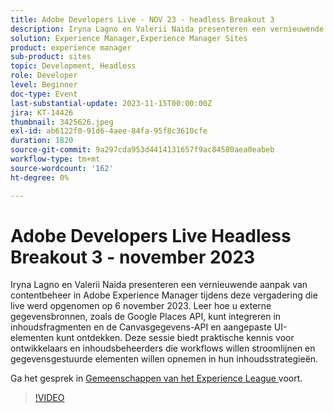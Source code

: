 ```yaml
---
title: Adobe Developers Live - NOV 23 - headless Breakout 3
description: Iryna Lagno en Valerii Naida presenteren een vernieuwende aanpak van contentbeheer in Adobe Experience Manager tijdens deze vergadering die live werd opgenomen op 6 november 2023. Leer hoe u externe gegevensbronnen, zoals de Google Places API, kunt integreren in inhoudsfragmenten en de Canvasgegevens-API en aangepaste UI-elementen kunt ontdekken. Deze sessie biedt praktische kennis voor ontwikkelaars en inhoudsbeheerders die workflows willen stroomlijnen en gegevensgestuurde elementen willen opnemen in hun inhoudsstrategieën.
solution: Experience Manager,Experience Manager Sites
product: experience manager
sub-product: sites
topic: Development, Headless
role: Developer
level: Beginner
doc-type: Event
last-substantial-update: 2023-11-15T00:00:00Z
jira: KT-14426
thumbnail: 3425626.jpeg
exl-id: ab6122f0-91d6-4aee-84fa-95f8c3610cfe
duration: 1820
source-git-commit: 9a297cda953d4414131657f9ac84580aea0eabeb
workflow-type: tm+mt
source-wordcount: '162'
ht-degree: 0%

---
```


# Adobe Developers Live Headless Breakout 3 - november 2023

Iryna Lagno en Valerii Naida presenteren een vernieuwende aanpak van contentbeheer in Adobe Experience Manager tijdens deze vergadering die live werd opgenomen op 6 november 2023. Leer hoe u externe gegevensbronnen, zoals de Google Places API, kunt integreren in inhoudsfragmenten en de Canvasgegevens-API en aangepaste UI-elementen kunt ontdekken. Deze sessie biedt praktische kennis voor ontwikkelaars en inhoudsbeheerders die workflows willen stroomlijnen en gegevensgestuurde elementen willen opnemen in hun inhoudsstrategieën.

Ga het gesprek in [ Gemeenschappen van het Experience League ](https://adobe.ly/48Rl57B) voort.

>[!VIDEO](https://video.tv.adobe.com/v/3425626/?learn=on)
